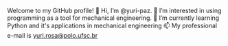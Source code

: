 Welcome to my GitHub profile!
👋 Hi, I’m @yuri-paz.
👀 I’m interested in using programming as a tool for mechanical engineering. 
🌱 I’m currently learning Python and it's applications in mechanical engineering
📫 My professional e-mail is yuri.rosa@polo.ufsc.br
